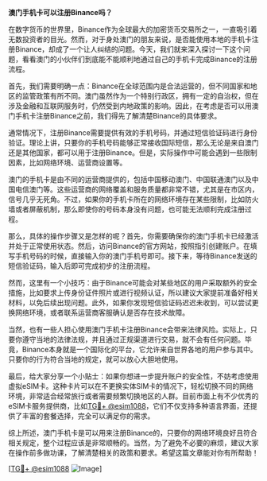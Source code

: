 **澳门手机卡可以注册Binance吗？**

在数字货币的世界里，Binance作为全球最大的加密货币交易所之一，一直吸引着无数投资者的目光。然而，对于身处澳门的朋友来说，是否能使用本地的手机卡注册Binance，却成了一个让人纠结的问题。今天，我们就来深入探讨一下这个问题，看看澳门的小伙伴们到底能不能顺利地通过自己的手机卡完成Binance的注册流程。

首先，我们需要明确一点：Binance在全球范围内是合法运营的，但不同国家和地区的监管政策有所不同。澳门虽然作为一个特别行政区，拥有一定的自治权，但在涉及金融和互联网服务时，仍然受到内地政策的影响。因此，在考虑是否可以用澳门手机卡注册Binance之前，我们得先了解清楚Binance的具体要求。

通常情况下，注册Binance需要提供有效的手机号码，并通过短信验证码进行身份验证。理论上讲，只要你的手机号码能够正常接收国际短信，那么无论是来自澳门还是其他国家，都可以用于注册Binance。但是，实际操作中可能会遇到一些限制因素，比如网络环境、运营商设置等。

澳门的手机卡是由不同的运营商提供的，包括中国移动澳门、中国联通澳门以及中国电信澳门等。这些运营商的网络覆盖和服务质量都非常不错，尤其是在市区内，信号几乎无死角。不过，如果你的手机卡所在的网络环境存在某些限制，比如防火墙或者屏蔽机制，那么即使你的号码本身没有问题，也可能无法顺利完成注册过程。

那么，具体的操作步骤又是怎样的呢？首先，你需要确保你的澳门手机卡已经激活并处于正常使用状态。然后，访问Binance的官方网站，按照指引创建账户。在填写手机号码的时候，直接输入你的澳门手机号即可。接下来，等待Binance发送的短信验证码，输入后即可完成初步的注册流程。

然而，这里有一个小技巧：由于Binance可能会对某些地区的用户采取额外的安全措施，比如要求上传身份证件照片或进行视频认证，所以建议大家提前准备好相关材料，以免后续出现问题。此外，如果你发现短信验证码迟迟未收到，可以尝试更换网络环境，或者联系运营商客服确认是否存在技术故障。

当然，也有一些人担心使用澳门手机卡注册Binance会带来法律风险。实际上，只要你遵守当地的法律法规，并且通过正规渠道进行交易，就不会有任何问题。毕竟，Binance本身就是一个国际化的平台，它允许来自世界各地的用户参与其中。只要你的行为符合当地的规定，就可以放心大胆地使用。

最后，给大家分享一个小贴士：如果你想进一步提升账户的安全性，不妨考虑使用虚拟eSIM卡。这种卡片可以在不更换实体SIM卡的情况下，轻松切换不同的网络环境，非常适合经常旅行或者需要频繁切换地区的人群。目前市面上有不少优秀的eSIM卡服务提供商，比如[TG💪+ @esim1088](https://t.me/s/esim1088)，它们不仅支持多种语言界面，还提供了丰富的套餐选择，完全可以满足你的需求。

综上所述，澳门手机卡是可以用来注册Binance的，只要你的网络环境良好且符合相关规定，整个过程应该是非常顺畅的。当然，为了避免不必要的麻烦，建议大家在操作前多做功课，了解清楚相关的政策和要求。希望这篇文章能对你有所帮助！

[[TG💪+ @esim1088](https://t.me/s/esim1088) ![Image](https://i.postimg.cc/4NQfJmqS/Snipaste-2025-05-13-00-14-12.png)]
